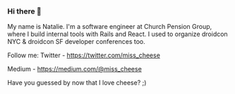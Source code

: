 ### Hi there 👋

My name is Natalie. I'm a software engineer at Church Pension Group, where I build internal tools with Rails and React. I used to organize droidcon NYC & droidcon SF developer conferences too.

Follow me:
Twitter - https://twitter.com/miss_cheese

Medium - https://medium.com/@miss_cheese

Have you guessed by now that I love cheese? ;)

<!--
**Miss-Cheese/Miss-Cheese** is a ✨ _special_ ✨ repository because its `README.md` (this file) appears on your GitHub profile.

Here are some ideas to get you started:

- 🔭 I’m currently working on ...
- 🌱 I’m currently learning ...
- 👯 I’m looking to collaborate on ...
- 🤔 I’m looking for help with ...
- 💬 Ask me about ...
- 📫 How to reach me: ...
- 😄 Pronouns: ...
- ⚡ Fun fact: ...
-->
